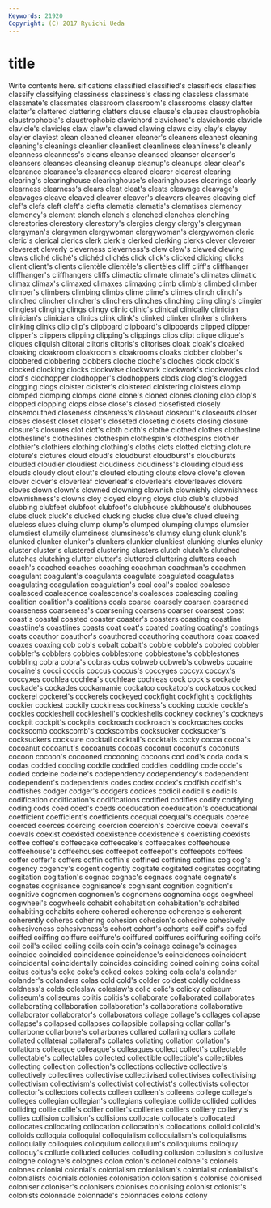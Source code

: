 ```yaml
---
Keywords: 21920 
Copyright: (C) 2017 Ryuichi Ueda
---
```


# title

Write contents here.
sifications classified classified's classifieds classifies classify classifying
classiness classiness's classing classless classmate classmate's classmates classroom classroom's classrooms
classy clatter clatter's clattered clattering clatters clause clause's clauses claustrophobia
claustrophobia's claustrophobic clavichord clavichord's clavichords clavicle clavicle's clavicles claw claw's
clawed clawing claws clay clay's clayey clayier clayiest clean cleaned
cleaner cleaner's cleaners cleanest cleaning cleaning's cleanings cleanlier cleanliest cleanliness
cleanliness's cleanly cleanness cleanness's cleans cleanse cleansed cleanser cleanser's cleansers
cleanses cleansing cleanup cleanup's cleanups clear clear's clearance clearance's clearances
cleared clearer clearest clearing clearing's clearinghouse clearinghouse's clearinghouses clearings clearly
clearness clearness's clears cleat cleat's cleats cleavage cleavage's cleavages cleave
cleaved cleaver cleaver's cleavers cleaves cleaving clef clef's clefs cleft
cleft's clefts clematis clematis's clematises clemency clemency's clement clench clench's
clenched clenches clenching clerestories clerestory clerestory's clergies clergy clergy's clergyman
clergyman's clergymen clergywoman clergywoman's clergywomen cleric cleric's clerical clerics clerk
clerk's clerked clerking clerks clever cleverer cleverest cleverly cleverness cleverness's
clew clew's clewed clewing clews cliché cliché's clichéd clichés click
click's clicked clicking clicks client client's clients clientèle clientèle's clientèles
cliff cliff's cliffhanger cliffhanger's cliffhangers cliffs climactic climate climate's climates
climatic climax climax's climaxed climaxes climaxing climb climb's climbed climber
climber's climbers climbing climbs clime clime's climes clinch clinch's clinched
clincher clincher's clinchers clinches clinching cling cling's clingier clingiest clinging
clings clingy clinic clinic's clinical clinically clinician clinician's clinicians clinics
clink clink's clinked clinker clinker's clinkers clinking clinks clip clip's
clipboard clipboard's clipboards clipped clipper clipper's clippers clipping clipping's clippings
clips clipt clique clique's cliques cliquish clitoral clitoris clitoris's clitorises
cloak cloak's cloaked cloaking cloakroom cloakroom's cloakrooms cloaks clobber clobber's
clobbered clobbering clobbers cloche cloche's cloches clock clock's clocked clocking
clocks clockwise clockwork clockwork's clockworks clod clod's clodhopper clodhopper's clodhoppers
clods clog clog's clogged clogging clogs cloister cloister's cloistered cloistering
cloisters clomp clomped clomping clomps clone clone's cloned clones cloning
clop clop's clopped clopping clops close close's closed closefisted closely
closemouthed closeness closeness's closeout closeout's closeouts closer closes closest closet
closet's closeted closeting closets closing closure closure's closures clot clot's
cloth cloth's clothe clothed clothes clothesline clothesline's clotheslines clothespin clothespin's
clothespins clothier clothier's clothiers clothing clothing's cloths clots clotted clotting
cloture cloture's clotures cloud cloud's cloudburst cloudburst's cloudbursts clouded cloudier
cloudiest cloudiness cloudiness's clouding cloudless clouds cloudy clout clout's clouted
clouting clouts clove clove's cloven clover clover's cloverleaf cloverleaf's cloverleafs
cloverleaves clovers cloves clown clown's clowned clowning clownish clownishly clownishness
clownishness's clowns cloy cloyed cloying cloys club club's clubbed clubbing
clubfeet clubfoot clubfoot's clubhouse clubhouse's clubhouses clubs cluck cluck's clucked
clucking clucks clue clue's clued clueing clueless clues cluing clump
clump's clumped clumping clumps clumsier clumsiest clumsily clumsiness clumsiness's clumsy
clung clunk clunk's clunked clunker clunker's clunkers clunkier clunkiest clunking
clunks clunky cluster cluster's clustered clustering clusters clutch clutch's clutched
clutches clutching clutter clutter's cluttered cluttering clutters coach coach's coached
coaches coaching coachman coachman's coachmen coagulant coagulant's coagulants coagulate coagulated
coagulates coagulating coagulation coagulation's coal coal's coaled coalesce coalesced coalescence
coalescence's coalesces coalescing coaling coalition coalition's coalitions coals coarse coarsely
coarsen coarsened coarseness coarseness's coarsening coarsens coarser coarsest coast coast's
coastal coasted coaster coaster's coasters coasting coastline coastline's coastlines coasts
coat coat's coated coating coating's coatings coats coauthor coauthor's coauthored
coauthoring coauthors coax coaxed coaxes coaxing cob cob's cobalt cobalt's
cobble cobble's cobbled cobbler cobbler's cobblers cobbles cobblestone cobblestone's cobblestones
cobbling cobra cobra's cobras cobs cobweb cobweb's cobwebs cocaine cocaine's
cocci coccis coccus coccus's coccyges coccyx coccyx's coccyxes cochlea cochlea's
cochleae cochleas cock cock's cockade cockade's cockades cockamamie cockatoo cockatoo's
cockatoos cocked cockerel cockerel's cockerels cockeyed cockfight cockfight's cockfights cockier
cockiest cockily cockiness cockiness's cocking cockle cockle's cockles cockleshell cockleshell's
cockleshells cockney cockney's cockneys cockpit cockpit's cockpits cockroach cockroach's cockroaches
cocks cockscomb cockscomb's cockscombs cocksucker cocksucker's cocksuckers cocksure cocktail cocktail's
cocktails cocky cocoa cocoa's cocoanut cocoanut's cocoanuts cocoas coconut coconut's
coconuts cocoon cocoon's cocooned cocooning cocoons cod cod's coda coda's
codas codded codding coddle coddled coddles coddling code code's coded
codeine codeine's codependency codependency's codependent codependent's codependents codes codex codex's
codfish codfish's codfishes codger codger's codgers codices codicil codicil's codicils
codification codification's codifications codified codifies codify codifying coding cods coed
coed's coeds coeducation coeducation's coeducational coefficient coefficient's coefficients coequal coequal's
coequals coerce coerced coerces coercing coercion coercion's coercive coeval coeval's
coevals coexist coexisted coexistence coexistence's coexisting coexists coffee coffee's coffeecake
coffeecake's coffeecakes coffeehouse coffeehouse's coffeehouses coffeepot coffeepot's coffeepots coffees coffer
coffer's coffers coffin coffin's coffined coffining coffins cog cog's cogency
cogency's cogent cogently cogitate cogitated cogitates cogitating cogitation cogitation's cognac
cognac's cognacs cognate cognate's cognates cognisance cognisance's cognisant cognition cognition's
cognitive cognomen cognomen's cognomens cognomina cogs cogwheel cogwheel's cogwheels cohabit
cohabitation cohabitation's cohabited cohabiting cohabits cohere cohered coherence coherence's coherent
coherently coheres cohering cohesion cohesion's cohesive cohesively cohesiveness cohesiveness's cohort
cohort's cohorts coif coif's coifed coiffed coiffing coiffure coiffure's coiffured
coiffures coiffuring coifing coifs coil coil's coiled coiling coils coin
coin's coinage coinage's coinages coincide coincided coincidence coincidence's coincidences coincident
coincidental coincidentally coincides coinciding coined coining coins coital coitus coitus's
coke coke's coked cokes coking cola cola's colander colander's colanders
colas cold cold's colder coldest coldly coldness coldness's colds coleslaw
coleslaw's colic colic's colicky coliseum coliseum's coliseums colitis colitis's collaborate
collaborated collaborates collaborating collaboration collaboration's collaborations collaborative collaborator collaborator's collaborators
collage collage's collages collapse collapse's collapsed collapses collapsible collapsing collar
collar's collarbone collarbone's collarbones collared collaring collars collate collated collateral
collateral's collates collating collation collation's collations colleague colleague's colleagues collect
collect's collectable collectable's collectables collected collectible collectible's collectibles collecting collection
collection's collections collective collective's collectively collectives collectivise collectivised collectivises collectivising
collectivism collectivism's collectivist collectivist's collectivists collector collector's collectors collects colleen
colleen's colleens college college's colleges collegian collegian's collegians collegiate collide
collided collides colliding collie collie's collier collier's collieries colliers colliery
colliery's collies collision collision's collisions collocate collocate's collocated collocates collocating
collocation collocation's collocations colloid colloid's colloids colloquia colloquial colloquialism colloquialism's
colloquialisms colloquially colloquies colloquium colloquium's colloquiums colloquy colloquy's collude colluded
colludes colluding collusion collusion's collusive cologne cologne's colognes colon colon's
colonel colonel's colonels colones colonial colonial's colonialism colonialism's colonialist colonialist's
colonialists colonials colonies colonisation colonisation's colonise colonised coloniser coloniser's colonisers
colonises colonising colonist colonist's colonists colonnade colonnade's colonnades colons colony
